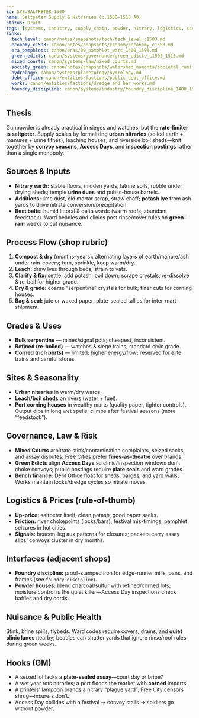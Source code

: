```yaml
---
id: SYS:SALTPETER-1500
name: Saltpeter Supply & Nitraries (c.1500–1510 AO)
status: Draft
tags: [systems, industry, supply_chain, powder, nitrary, logistics, sanitation]
links:
  tech_level: canon/notes/snapshots/tech/tech_level_c1503.md
  economy_c1503: canon/notes/snapshots/economy/economy_c1503.md
  era_pamphlets: canon/eras/09_pamphlet_wars_1400_1503.md
  green_edicts: canon/systems/governance/green_edicts_c1503_1515.md
  mixed_courts: canon/systems/law/mixed_courts.md
  society_green: canon/notes/snapshots/watershed_moments/societal_ramifications_green_skies_c1503_1530.md
  hydrology: canon/systems/planetology/hydrology.md
  debt_office: canon/entities/factions/public_debt_office.md
  works: canon/entities/factions/dredge_and_bar_works.md
  foundry_discipline: canon/systems/industry/foundry_discipline_1400_1550.md
---
```


## Thesis
Gunpowder is already practical in sieges and watches, but the **rate-limiter is saltpeter**. Supply scales by formalizing **urban nitraries** (soiled earth + manures + urine tithes), leaching houses, and riverside boil sheds—knit together by **convoy seasons**, **Access Days**, and **inspection postings** rather than a single monopoly.

## Sources & Inputs
- **Nitrary earth:** stable floors, midden yards, latrine soils, rubble under drying sheds; temple **urine dues** and public-house barrels.
- **Additions:** lime dust, old mortar scrap, straw chaff; **potash lye** from ash yards to drive nitrate conversion/precipitation.
- **Best belts:** humid littoral & delta wards (warm roofs, abundant feedstock). Ward beadles and clinics post rinse/cover rules on **green-rain** weeks to cut nuisance.

## Process Flow (shop rubric)
1) **Compost & dry** (months–years): alternating layers of earth/manure/ash under rain-covers; turn, sprinkle, keep warm/dry.  
2) **Leach:** draw lyes through beds; strain to vats.  
3) **Clarify & fix:** settle, add potash; boil down; scrape crystals; re-dissolve & re-boil for higher grade.  
4) **Dry & grade:** coarse “serpentine” crystals for bulk; finer cuts for corning houses.  
5) **Bag & seal:** jute or waxed paper; plate-sealed tallies for inter-mart shipment.

## Grades & Uses
- **Bulk serpentine** — mines/signal pots; cheapest, inconsistent.  
- **Refined (re-boiled)** — watches & siege trains; standard civic grade.  
- **Corned (rich ports)** — limited; higher energy/flow; reserved for elite trains and careful stores.

## Sites & Seasonality
- **Urban nitraries** in warm/dry wards.  
- **Leach/boil sheds** on rivers (water + fuel).  
- **Port corning houses** in wealthy marts (quality paper, tighter controls).  
Output dips in long wet spells; climbs after festival seasons (more “feedstock”).

## Governance, Law & Risk
- **Mixed Courts** arbitrate stink/contamination complaints, seized sacks, and assay disputes; Free Cities prefer **fines-as-theatre** over brands.  
- **Green Edicts** align **Access Days** so clinic/inspection windows don’t choke convoys; public postings require **plate seals** and ward grades.  
- **Bench finance:** Debt Office float for sheds, barges, and yard walls; Works maintain locks/dredge cycles so nitrate moves.

## Logistics & Prices (rule-of-thumb)
- **Up-price:** saltpeter itself, clean potash, good paper sacks.  
- **Friction:** river chokepoints (locks/bars), festival mis-timings, pamphlet seizures in hot cities.  
- **Signals:** beacon-leg aux patterns for closures; packets carry assay slips; convoys cluster in dry months.

## Interfaces (adjacent shops)
- **Foundry discipline:** proof-stamped iron for edge-runner mills, pans, and frames (see `foundry_discipline`).  
- **Powder houses:** blend charcoal/sulfur with refined/corned lots; moisture control is the quiet killer—Access Day inspections check baffles and dry cords.

## Nuisance & Public Health
Stink, brine spills, flybeds. Ward codes require covers, drains, and **quiet clinic lanes** nearby; beadles can shutter yards that ignore rinse/roof rules during green weeks.

## Hooks (GM)
- A seized lot lacks a **plate-sealed assay**—court day or bribe?  
- A wet year rots nitraries; a port floods the market with **corned** imports.  
- A printers’ lampoon brands a nitrary “plague yard”; Free City censors shrug—insurers don’t.  
- Access Day collides with a festival → convoy stalls → soldiers go without powder.
